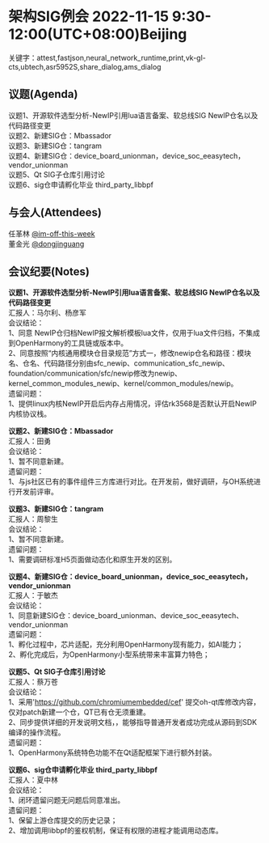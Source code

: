 # 架构SIG例会 2022-11-15 9:30-12:00(UTC+08:00)Beijing

关键字：attest,fastjson,neural_network_runtime,print,vk-gl-cts,ubtech,asr5952S,share_dialog,ams_dialog

## 议题(Agenda)

议题1、开源软件选型分析-NewIP引用lua语言备案、软总线SIG NewIP仓名以及代码路径变更  
议题2、新建SIG仓：Mbassador  
议题3、新建SIG仓：tangram  
议题4、新建SIG仓：device_board_unionman，device_soc_eeasytech，vendor_unionman  
议题5、Qt SIG子仓库引用讨论  
议题6、sig仓申请孵化毕业 third_party_libbpf  

## 与会人(Attendees)

任革林 [@im-off-this-week](https://gitee.com/im-off-this-week)  
董金光 [@dongjinguang](https://gitee.com/dongjinguang)  

## 会议纪要(Notes)

**议题1、开源软件选型分析-NewIP引用lua语言备案、软总线SIG NewIP仓名以及代码路径变更**  
汇报人：马尔利、杨彦军  
会议结论：  
1、同意 NewIP仓归档NewIP报文解析模板lua文件，仅用于lua文件归档，不集成到OpenHarmony的工具链或版本中。  
2、同意按照“内核通用模块仓目录规范”方式一，修改newip仓名和路径：模块名、仓名、代码路径分别由sfc_newip、communication_sfc_newip、foundation/communication/sfc/newip修改为newip、kernel_common_modules_newip、kernel/common_modules/newip。  
遗留问题：  
1、提供linux内核NewIP开启后内存占用情况，评估rk3568是否默认开启NewIP内核协议栈。  

**议题2、新建SIG仓：Mbassador**  
汇报人：田勇  
会议结论：  
1、暂不同意新建。  
遗留问题：  
1、与js社区已有的事件组件三方库进行对比。在开发前，做好调研，与OH系统进行开发前评审。  

**议题3、新建SIG仓：tangram**  
汇报人：周黎生  
会议结论：  
1、暂不同意新建。  
遗留问题：  
1、需要调研标准H5页面做动态化和原生开发的区别。  

**议题4、新建SIG仓：device_board_unionman，device_soc_eeasytech，vendor_unionman**  
汇报人：于敏杰  
会议结论：  
1、同意新建SIG仓：device_board_unionman、device_soc_eeasytech、vendor_unionman  
遗留问题：  
1、孵化过程中，芯片适配，充分利用OpenHarmony现有能力，如AI能力；  
2、孵化完成后，为OpenHarmony小型系统带来丰富算力特色；  

**议题5、Qt SIG子仓库引用讨论**  
汇报人：蔡万苍  
会议结论：  
1、采用'https://github.com/chromiumembedded/cef' 提交oh-qt库修改内容，仅对patch新建一个仓，QT已有仓无须重建。  
2、同步提供详细的开发说明文档，，能够指导普通开发者成功完成从源码到SDK编译的操作流程。  
遗留问题：  
1、OpenHarmony系统特色功能不在Qt适配框架下进行额外封装。  

**议题6、sig仓申请孵化毕业 third_party_libbpf**  
汇报人：夏中林  
会议结论：  
1、闭环遗留问题无问题后同意准出。  
遗留问题：  
1、保留上游仓库提交的历史记录；  
2、增加调用libbpf的鉴权机制，保证有权限的进程才能调用动态库。  
